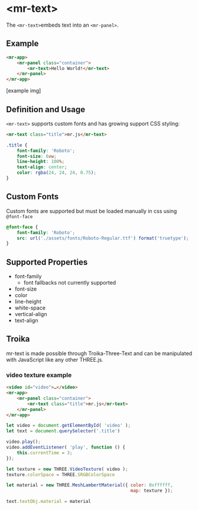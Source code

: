 # &lt;mr-text&gt;

The `<mr-text>`embeds text into an `<mr-panel>`.

## Example

```html
<mr-app>
    <mr-panel class="container">
        <mr-text>Hello World!</mr-text>
    </mr-panel>
</mr-app>
```

\[example img\]

## Definition and Usage

`<mr-text>` supports custom fonts and has growing support CSS styling:

```html
<mr-text class="title">mr.js</mr-text>
```

```css
.title {
    font-family: 'Roboto';
    font-size: 6vw;
    line-height: 100%;
    text-align: center;
    color: rgba(24, 24, 24, 0.75);
}
```

## Custom Fonts

Custom fonts are supported but must be loaded manually in css using `@font-face`

```css
@font-face {
    font-family: 'Roboto';
    src: url('./assets/fonts/Roboto-Regular.ttf') format('truetype');
}
```

## Supported  Properties

* font-family
  * font fallbacks not currently supported
* font-size
* color
* line-height
* white-space
* vertical-align
* text-align

## Troika

mr-text is made possible through Troika-Three-Text and can be manipulated with JavaScript like any other THREE.js.

### video texture example

```html
<video id="video">…</video>
<mr-app>
    <mr-panel class="container">
        <mr-text class="title">mr.js</mr-text>
    </mr-panel>
</mr-app>
```

```javascript
let video = document.getElementById( 'video' );
let text = document.querySelector('.title') 

video.play();
video.addEventListener( 'play', function () {
    this.currentTime = 3;
});

let texture = new THREE.VideoTexture( video );
texture.colorSpace = THREE.SRGBColorSpace

let material = new THREE.MeshLambertMaterial({ color: 0xffffff, 
                                               map: texture });

text.textObj.material = material
```
